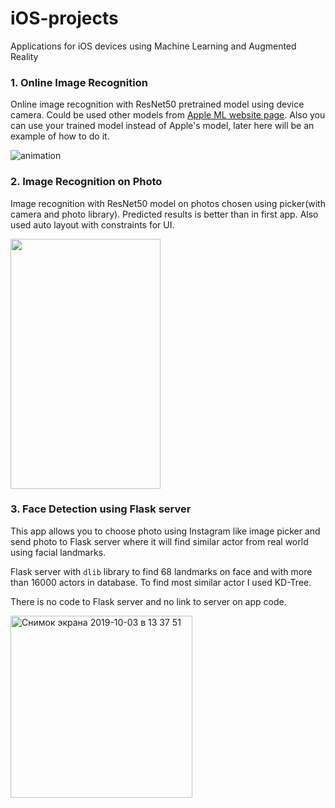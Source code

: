 # iOS-projects
 Applications for iOS devices using Machine Learning and Augmented Reality

### 1. Online Image Recognition

Online image recognition with ResNet50 pretrained model using device camera. Could be used other models from [Apple ML website page](https://developer.apple.com/machine-learning/models/). Also you can use your trained model instead of Apple's model, later here will be an example of how to do it.

![animation](https://user-images.githubusercontent.com/14878297/65996637-762be800-e4a0-11e9-81f2-113e99d056d4.gif)

### 2. Image Recognition on Photo

Image recognition with ResNet50 model on photos chosen using picker(with camera and photo library). Predicted results is better than in first app. Also used auto layout with constraints for UI.

<img src="https://user-images.githubusercontent.com/14878297/65996738-af645800-e4a0-11e9-8ac1-d5de83deedd7.jpeg" width="240" height="400" />

### 3. Face Detection using Flask server

This app allows you to choose photo using Instagram like image picker and send photo to Flask server where it will find similar actor from real world using facial landmarks.

Flask server with `dlib` library to find 68 landmarks on face and with more than 16000 actors in database. To find most similar actor I used KD-Tree. 

There is no code to Flask server and no link to server on app code.

<img width="291" alt="Снимок экрана 2019-10-03 в 13 37 51" src="https://user-images.githubusercontent.com/14878297/66120365-5f41de80-e5e3-11e9-9dcd-74ec060894ec.png">
